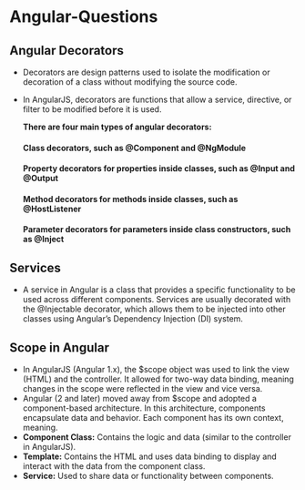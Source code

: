 # Angular-Questions

## Angular Decorators
  - Decorators are design patterns used to isolate the modification or decoration of a class without modifying the source code.

  - In AngularJS, decorators are functions that allow a service, directive, or filter to be modified before it is used. 

    **There are four main types of angular decorators:**
     ####  Class decorators, such as @Component and @NgModule
     #### Property decorators for properties inside classes, such as @Input and @Output
     #### Method decorators for methods inside classes, such as @HostListener
     #### Parameter decorators for parameters inside class constructors, such as @Inject
## Services    
  - A service in Angular is a class that provides a specific functionality to be used across different components. Services are usually decorated with the @Injectable 
    decorator, which allows them to be injected into other classes using Angular’s Dependency Injection (DI) system.
## Scope in Angular 
 - In AngularJS (Angular 1.x), the $scope object was used to link the view (HTML) and the controller. It allowed for two-way data binding, meaning changes in the scope were 
   reflected in the view and vice versa.
 - Angular (2 and later) moved away from $scope and adopted a component-based architecture. In this architecture, components encapsulate data and behavior. Each component 
  has its own context, meaning.
 - **Component Class:** Contains the logic and data (similar to the controller in AngularJS).
 - **Template:** Contains the HTML and uses data binding to display and interact with the data from the component class.
 - **Service:** Used to share data or functionality between components.

        
    
